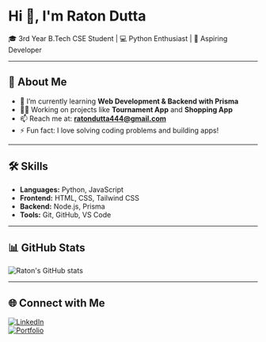 # Hi 👋, I'm Raton Dutta  

🎓 3rd Year B.Tech CSE Student | 💻 Python Enthusiast | 🚀 Aspiring Developer  

---

## 🚀 About Me
- 🌱 I’m currently learning **Web Development & Backend with Prisma**
- 👨‍💻 Working on projects like **Tournament App** and **Shopping App**
- 📫 Reach me at: **ratondutta444@gmail.com**
- ⚡ Fun fact: I love solving coding problems and building apps!

---

## 🛠️ Skills
- **Languages:** Python, JavaScript  
- **Frontend:** HTML, CSS, Tailwind CSS  
- **Backend:** Node.js, Prisma  
- **Tools:** Git, GitHub, VS Code  

---

## 📊 GitHub Stats
![Raton's GitHub stats](https://github-readme-stats.vercel.app/api?username=Ratondutta12345&show_icons=true&theme=tokyonight)

---

## 🌐 Connect with Me
[![LinkedIn](https://img.shields.io/badge/LinkedIn-blue?style=for-the-badge&logo=linkedin)](https://linkedin.com/in/your-link)  
[![Portfolio](https://img.shields.io/badge/Portfolio-black?style=for-the-badge&logo=web)](https://your-portfolio-link.com)  
